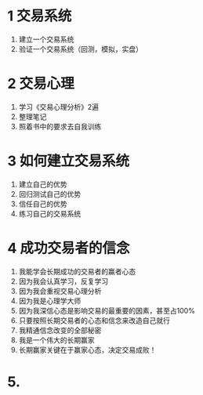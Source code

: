 # 1 交易系统
  1. 建立一个交易系统
  2. 验证一个交易系统（回测，模拟，实盘）

# 2 交易心理
  1. 学习《交易心理分析》2遍
  2. 整理笔记
  3. 照着书中的要求去自我训练

# 3 如何建立交易系统
  1. 建立自己的优势
  2. 回归测试自己的优势
  3. 信任自己的优势
  4. 练习自己的交易系统

# 4 成功交易者的信念
  1. 我能学会长期成功的交易者的赢者心态
  2. 因为我会认真学习，反复学习
  3. 因为我会重视交易心理分析
  4. 因为我是心理学大师
  5. 因为我深信心态是影响交易的最重要的因素，甚至占100%
  6. 只要按照长期交易者的心态和信念来改造自己就行
  7. 我精通信念改变的全部秘密
  8. 我是一个伟大的长期赢家
  9. 长期赢家关键在于赢家心态，决定交易成败！

# 5.
